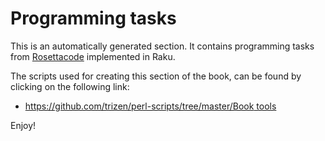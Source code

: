 # Programming tasks

This is an automatically generated section. It contains programming tasks from [Rosettacode](https://rosettacode.org) implemented in Raku.

The scripts used for creating this section of the book, can be found by clicking on the following link:
* [https://github.com/trizen/perl-scripts/tree/master/Book tools](https://github.com/trizen/perl-scripts/tree/master/Book%20tools)

Enjoy!
